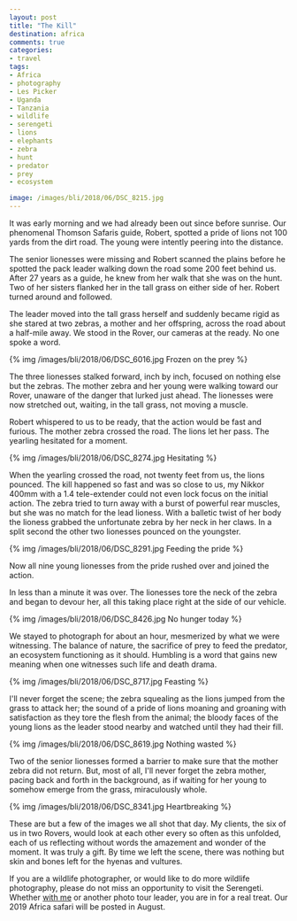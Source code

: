 ```yaml
---
layout: post
title: "The Kill"
destination: africa
comments: true
categories:
- travel
tags:
- Africa
- photography
- Les Picker
- Uganda
- Tanzania
- wildlife
- serengeti
- lions
- elephants
- zebra
- hunt
- predator
- prey
- ecosystem

image: /images/bli/2018/06/DSC_8215.jpg
---
```



It was early morning and we had already been out since before sunrise. Our phenomenal Thomson Safaris guide, Robert, spotted a pride of lions not 100 yards from the dirt road. The young were intently peering into the distance. 

The senior lionesses were missing and Robert scanned the plains before he spotted the pack leader walking down the road some 200 feet behind us. After 27 years as a guide, he knew from her walk that she was on the hunt. Two of her sisters flanked her in the tall grass on either side of her. Robert turned around and followed. 

<!--more-->

The leader moved into the tall grass herself and suddenly became rigid as she stared at two zebras, a mother and her offspring, across the road about a half-mile away. We stood in the Rover, our cameras at the ready. No one spoke a word. 

{% img /images/bli/2018/06/DSC_6016.jpg Frozen on the prey %}

The three lionesses stalked forward, inch by inch, focused on nothing else but the zebras. The mother zebra and her young were walking toward our Rover, unaware of the danger that lurked just ahead. The lionesses were now stretched out, waiting, in the tall grass, not moving a muscle.  

Robert whispered to us to be ready, that the action would be fast and furious. The mother zebra crossed the road. The lions let her pass. The yearling hesitated for a moment.

{% img /images/bli/2018/06/DSC_8274.jpg Hesitating %}

When the yearling crossed the road, not twenty feet from us, the lions pounced. The kill happened so fast and was so close to us, my Nikkor 400mm with a 1.4 tele-extender could not even lock focus on the initial action. The zebra tried to turn away with a burst of powerful rear muscles, but she was no match for the lead lioness. With a balletic twist of her body the lioness grabbed the unfortunate zebra by her neck in her claws. In a split second the other two lionesses pounced on the youngster. 

{% img /images/bli/2018/06/DSC_8291.jpg Feeding the pride %}

Now all nine young lionesses from the pride rushed over and joined the action. 

In less than a minute it was over. The lionesses tore the neck of the zebra and began to devour her, all this taking place right at the side of our vehicle. 

{% img /images/bli/2018/06/DSC_8426.jpg No hunger today %}

We stayed to photograph for about an hour, mesmerized by what we were witnessing. The balance of nature, the sacrifice of prey to feed the predator, an ecosystem functioning as it should. Humbling is a word that gains new meaning when one witnesses such life and death drama.

{% img /images/bli/2018/06/DSC_8717.jpg Feasting %}

I'll never forget the scene; the zebra squealing as the lions jumped from the grass to attack her; the sound of a pride of lions moaning and groaning with satisfaction as they tore the flesh from the animal; the bloody faces of the young lions as the leader stood nearby and watched until they had their fill. 

{% img /images/bli/2018/06/DSC_8619.jpg  Nothing wasted %}

Two of the senior lionesses formed a barrier to make sure that the mother zebra did not return. But, most of all, I'll never forget the zebra mother, pacing back and forth in the background, as if waiting for her young to somehow emerge from the grass, miraculously whole.  

{% img /images/bli/2018/06/DSC_8341.jpg Heartbreaking %}

These are but a few of the images we all shot that day. My clients, the six of us in two Rovers, would look at each other every so often as this unfolded, each of us reflecting without words the amazement and wonder of the moment. It was truly a gift. By time we left the scene, there was nothing but skin and bones left for the hyenas and vultures. 

If you are a wildlife photographer, or would like to do more wildlife photography, please do not miss an opportunity to visit the Serengeti. Whether [with me](http://tour.lesterpickerphoto.com/page/821) or another photo tour leader, you are in for a real treat. Our 2019 Africa safari will be posted in August. 

